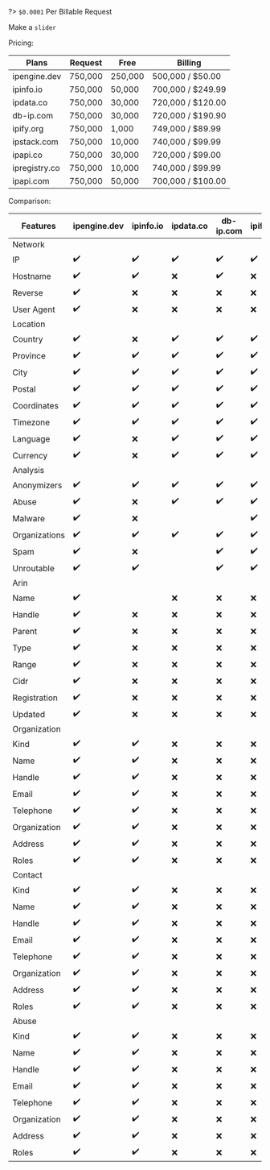 ?> `$0.0001` Per Billable Request

Make a `slider`

Pricing:

| Plans             | Request           | Free              | Billing           |
|-------------------|-------------------|-------------------|-------------------|
| ipengine.dev      | 750,000           | 250,000           | 500,000 / $50.00  |
| ipinfo.io         | 750,000           | 50,000            | 700,000 / $249.99 |
| ipdata.co         | 750,000           | 30,000            | 720,000 / $120.00 |
| db-ip.com         | 750,000           | 30,000            | 720,000 / $190.90 |
| ipify.org         | 750,000           | 1,000             | 749,000 / $89.99  |
| ipstack.com       | 750,000           | 10,000            | 740,000 / $99.99  |
| ipapi.co          | 750,000           | 30,000            | 720,000 / $99.00  |
| ipregistry.co     | 750,000           | 10,000            | 740,000 / $99.99  |
| ipapi.com         | 750,000           | 50,000            | 700,000 / $100.00 |

Comparison:

| Features          | ipengine.dev      | ipinfo.io         | ipdata.co         | db-ip.com         | ipify.org         | ipstack.com       | ipapi.co          | ipregistry.co     | ipapi.com         |
|-------------------|-------------------|-------------------|-------------------|-------------------|-------------------|-------------------|-------------------|-------------------|-------------------|
| Network           |                   |                   |                   |                   |                   |                   |                   |                   |                   |
| IP                |:heavy_check_mark: |:heavy_check_mark: |:heavy_check_mark: |:heavy_check_mark: |:heavy_check_mark: |:heavy_check_mark: |:heavy_check_mark: |:heavy_check_mark: |:heavy_check_mark: |
| Hostname          |:heavy_check_mark: |:heavy_check_mark: |:x:                |:heavy_check_mark: |:x:                |:x:                |:heavy_check_mark: |:heavy_check_mark: |:heavy_check_mark: |
| Reverse           |:heavy_check_mark: |:x:                |:x:                |:x:                |:x:                |:x:                |:x:                |:x:                |                   |
| User Agent        |:heavy_check_mark: |:x:                |:x:                |:x:                |:x:                |:x:                |:x:                |:x:                |:heavy_check_mark: |
| Location          |                   |                   |                   |                   |                   |                   |                   |                   |                   |
| Country           |:heavy_check_mark: |:x:                |:heavy_check_mark: |:heavy_check_mark: |:heavy_check_mark: |:heavy_check_mark: |:heavy_check_mark: |:heavy_check_mark: |:heavy_check_mark: |
| Province          |:heavy_check_mark: |:heavy_check_mark: |:heavy_check_mark: |:heavy_check_mark: |:heavy_check_mark: |:heavy_check_mark: |:heavy_check_mark: |:heavy_check_mark: |:heavy_check_mark: |
| City              |:heavy_check_mark: |:heavy_check_mark: |:heavy_check_mark: |:heavy_check_mark: |:heavy_check_mark: |:heavy_check_mark: |:heavy_check_mark: |:heavy_check_mark: |:heavy_check_mark: |
| Postal            |:heavy_check_mark: |:heavy_check_mark: |:heavy_check_mark: |:heavy_check_mark: |:heavy_check_mark: |:heavy_check_mark: |:heavy_check_mark: |:heavy_check_mark: |:heavy_check_mark: |
| Coordinates       |:heavy_check_mark: |:heavy_check_mark: |:heavy_check_mark: |:heavy_check_mark: |:heavy_check_mark: |:heavy_check_mark: |:heavy_check_mark: |:heavy_check_mark: |:heavy_check_mark: |
| Timezone          |:heavy_check_mark: |:heavy_check_mark: |:heavy_check_mark: |:heavy_check_mark: |:heavy_check_mark: |:heavy_check_mark: |:heavy_check_mark: |                   |:heavy_check_mark: |
| Language          |:heavy_check_mark: |:x:                |:heavy_check_mark: |:heavy_check_mark: |:heavy_check_mark: |:heavy_check_mark: |:heavy_check_mark: |                   |:heavy_check_mark: |
| Currency          |:heavy_check_mark: |:x:                |:heavy_check_mark: |:heavy_check_mark: |:heavy_check_mark: |:heavy_check_mark: |:heavy_check_mark: |                   |:heavy_check_mark: |
| Analysis          |                   |                   |                   |                   |                   |                   |                   |                   |                   |
| Anonymizers       |:heavy_check_mark: |:heavy_check_mark: |:heavy_check_mark: |:heavy_check_mark: |:heavy_check_mark: |:x:                |:x:                |:heavy_check_mark: |:heavy_check_mark: |
| Abuse             |:heavy_check_mark: |:x:                |:heavy_check_mark: |:heavy_check_mark: |:heavy_check_mark: |:x:                |:x:                |:heavy_check_mark: |:heavy_check_mark: |
| Malware           |:heavy_check_mark: |:x:                |                   |                   |:heavy_check_mark: |:x:                |:x:                |:heavy_check_mark: |:heavy_check_mark: |
| Organizations     |:heavy_check_mark: |:heavy_check_mark: |:heavy_check_mark: |:heavy_check_mark: |:heavy_check_mark: |:x:                |:x:                |:heavy_check_mark: |:heavy_check_mark: |
| Spam              |:heavy_check_mark: |:x:                |                   |:heavy_check_mark: |:heavy_check_mark: |:x:                |:x:                |:heavy_check_mark: |:heavy_check_mark: |
| Unroutable        |:heavy_check_mark: |:heavy_check_mark: |                   |:heavy_check_mark: |:heavy_check_mark: |:x:                |:x:                |:heavy_check_mark: |:heavy_check_mark: |
| Arin              |                   |                   |                   |                   |                   |                   |                   |                   |                   |
| Name              |:heavy_check_mark: |                   |:x:                |:x:                |:x:                |:x:                |:x:                |:x:                |:x:                |
| Handle            |:heavy_check_mark: |:x:                |:x:                |:x:                |:x:                |:x:                |:x:                |:x:                |:x:                |
| Parent            |:heavy_check_mark: |:x:                |:x:                |:x:                |:x:                |:x:                |:x:                |:x:                |:x:                |
| Type              |:heavy_check_mark: |:x:                |:x:                |:x:                |:x:                |:x:                |:x:                |:x:                |:x:                |
| Range             |:heavy_check_mark: |:x:                |:x:                |:x:                |:x:                |:x:                |:x:                |:x:                |:x:                |
| Cidr              |:heavy_check_mark: |:x:                |:x:                |:x:                |:x:                |:x:                |:x:                |:x:                |:x:                |
| Registration      |:heavy_check_mark: |:x:                |:x:                |:x:                |:x:                |:x:                |:x:                |:x:                |:x:                |
| Updated           |:heavy_check_mark: |:x:                |:x:                |:x:                |:x:                |:x:                |:x:                |:x:                |:x:                |
| Organization      |                   |                   |                   |                   |                   |                   |                   |                   |                   |
| Kind              |:heavy_check_mark: |:heavy_check_mark: |:x:                |:x:                |:x:                |:x:                |:x:                |:x:                |:x:                |
| Name              |:heavy_check_mark: |:heavy_check_mark: |:x:                |:x:                |:x:                |:x:                |:x:                |:x:                |:x:                |
| Handle            |:heavy_check_mark: |:heavy_check_mark: |:x:                |:x:                |:x:                |:x:                |:x:                |:x:                |:x:                |
| Email             |:heavy_check_mark: |:heavy_check_mark: |:x:                |:x:                |:x:                |:x:                |:x:                |:x:                |:x:                |
| Telephone         |:heavy_check_mark: |:heavy_check_mark: |:x:                |:x:                |:x:                |:x:                |:x:                |:x:                |:x:                |
| Organization      |:heavy_check_mark: |:heavy_check_mark: |:x:                |:x:                |:x:                |:x:                |:x:                |:x:                |:x:                |
| Address           |:heavy_check_mark: |:heavy_check_mark: |:x:                |:x:                |:x:                |:x:                |:x:                |:x:                |:x:                |
| Roles             |:heavy_check_mark: |:heavy_check_mark: |:x:                |:x:                |:x:                |:x:                |:x:                |:x:                |:x:                |
| Contact           |                   |                   |                   |                   |                   |                   |                   |                   |                   |
| Kind              |:heavy_check_mark: |:heavy_check_mark: |:x:                |:x:                |:x:                |:x:                |:x:                |:x:                |:x:                |
| Name              |:heavy_check_mark: |:heavy_check_mark: |:x:                |:x:                |:x:                |:x:                |:x:                |:x:                |:x:                |
| Handle            |:heavy_check_mark: |:heavy_check_mark: |:x:                |:x:                |:x:                |:x:                |:x:                |:x:                |:x:                |
| Email             |:heavy_check_mark: |:heavy_check_mark: |:x:                |:x:                |:x:                |:x:                |:x:                |:x:                |:x:                |
| Telephone         |:heavy_check_mark: |:heavy_check_mark: |:x:                |:x:                |:x:                |:x:                |:x:                |:x:                |:x:                |
| Organization      |:heavy_check_mark: |:heavy_check_mark: |:x:                |:x:                |:x:                |:x:                |:x:                |:x:                |:x:                |
| Address           |:heavy_check_mark: |:heavy_check_mark: |:x:                |:x:                |:x:                |:x:                |:x:                |:x:                |:x:                |
| Roles             |:heavy_check_mark: |:heavy_check_mark: |:x:                |:x:                |:x:                |:x:                |:x:                |:x:                |:x:                |
| Abuse             |                   |                   |                   |                   |                   |                   |                   |                   |                   |
| Kind              |:heavy_check_mark: |:heavy_check_mark: |:x:                |:x:                |:x:                |:x:                |:x:                |:x:                |:x:                |
| Name              |:heavy_check_mark: |:heavy_check_mark: |:x:                |:x:                |:x:                |:x:                |:x:                |:x:                |:x:                |
| Handle            |:heavy_check_mark: |:heavy_check_mark: |:x:                |:x:                |:x:                |:x:                |:x:                |:x:                |:x:                |
| Email             |:heavy_check_mark: |:heavy_check_mark: |:x:                |:x:                |:x:                |:x:                |:x:                |:x:                |:x:                |
| Telephone         |:heavy_check_mark: |:heavy_check_mark: |:x:                |:x:                |:x:                |:x:                |:x:                |:x:                |:x:                |
| Organization      |:heavy_check_mark: |:heavy_check_mark: |:x:                |:x:                |:x:                |:x:                |:x:                |:x:                |:x:                |
| Address           |:heavy_check_mark: |:heavy_check_mark: |:x:                |:x:                |:x:                |:x:                |:x:                |:x:                |:x:                |
| Roles             |:heavy_check_mark: |:heavy_check_mark: |:x:                |:x:                |:x:                |:x:                |:x:                |:x:                |:x:                |
